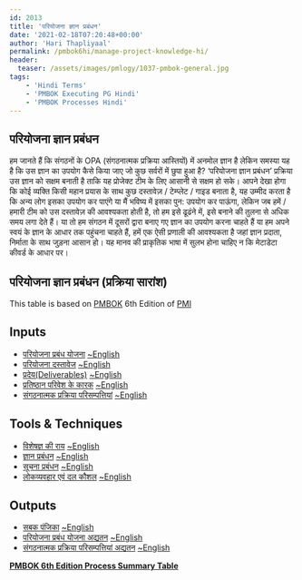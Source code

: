```yaml
---
id: 2013   
title: 'परियोजना ज्ञान प्रबंधन'
date: '2021-02-18T07:20:48+00:00'
author: 'Hari Thapliyaal'
permalink: /pmbok6hi/manage-project-knowledge-hi/
header:
  teaser: /assets/images/pmlogy/1037-pmbok-general.jpg
tags:
    - 'Hindi Terms'
    - 'PMBOK Executing PG Hindi'
    - 'PMBOK Processes Hindi'
---
```


## परियोजना ज्ञान प्रबंधन

हम जानते हैं कि संगठनों के OPA (संगठनात्मक प्रक्रिया आस्तियों) में अनमोल ज्ञान है लेकिन समस्या यह है कि उस ज्ञान का उपयोग कैसे किया जाए जो कुछ सर्वरों में छुपा हुआ है? ‘परियोजना ज्ञान प्रबंधन’ प्रक्रिया उस ज्ञान को सक्षम बनाती है ताकि यह प्रोजेक्ट टीम के लिए आसानी से सक्षम हो सके। आपने देखा होगा कि कोई व्यक्ति किसी महान प्रयास के साथ कुछ दस्तावेज़ / टेम्प्लेट / गाइड बनाता है, यह उम्मीद करता है कि अन्य लोग इसका उपयोग कर पाएंगे या मैं भविष्य में इसका पुन: उपयोग कर पाऊंगा, लेकिन जब हमें / हमारी टीम को उस दस्तावेज़ की आवश्यकता होती है, तो हम इसे ढूढंने में, इसे बनाने की तुलना से अधिक समय लगा देते हैं। या तो हम संगठन में दूसरों द्वारा बनाए गए ज्ञान का उपयोग करना चाहते हैं या हम अपने स्वयं के ज्ञान के आधार तक पहुंचना चाहते हैं, हमें एक ऐसी प्रणाली की आवश्यकता है जहां ज्ञान प्रदाता, निर्माता के साथ जुड़ना आसान हो। यह मानव की प्राकृतिक भाषा में सुलभ होना चाहिए न कि मेटाडेटा कीवर्ड के आधार पर।

## परियोजना ज्ञान प्रबंधन (प्रक्रिया सारांश)

This table is based on [PMBOK](https://www.pmi.org/pmbok-guide-standards) 6th Edition of [PMI](https://www.pmi.org)

## Inputs

- [परियोजना प्रबंध योजना](/pmbok6hi/project-management-plan-hi) [~English](/pmbok6/Project-Management-Plan)
- [परियोजना दस्तावेज](/pmbok6hi/project-documents-hi) [~English](/pmbok6/Project-Documents)
- [प्रदेय(Deliverables)](/pmbok6hi/deliverables-hi) [~English](/pmbok6/Deliverables)
- [प्रतिष्ठान परिवेश के कारक](/pmbok6hi/enterprise-environmental-factors-hi) [~English](/pmbok6/Enterprise-Environmental-Factors)
- [संगठनात्मक प्रक्रिया परिसम्पत्तियां](/pmbok6hi/organizational-process-assets-hi) [~English](/pmbok6/Organizational-Process-Assets)

## Tools &amp; Techniques

- [विशेषज्ञ की राय](/pmbok6hi/expert-judgement-hi) [~English](/pmbok6/Expert-Judgement)
- [ज्ञान प्रबंधन](/pmbok6hi/knowledge-management-hi) [~English](/pmbok6/Knowledge-Management)
- [सूचना प्रबंधन](/pmbok6hi/information-management-hi) [~English](/pmbok6/Information-Management)
- [लोकव्यवहार एवं दल कौशल](/pmbok6hi/interpersonal-and-team-skills-hi) [~English](/pmbok6/Interpersonal-And-Team-Skills)

## Outputs

- [सबक पंजिका](/pmbok6hi/lessons-learned-register-hi) [~English](/pmbok6/Lessons-Learned-Register)
- [परियोजना प्रबंध योजना अद्यतन](/pmbok6hi/project-management-plan-updates-hi) [~English](/pmbok6/Project-Management-Plan-Updates)
- [संगठनात्मक प्रक्रिया परिसम्पत्तियां अद्यतन](/pmbok6hi/organizational-process-assets-updates-hi) [~English](/pmbok6/Organizational-Process-Assets-Updates)

**[PMBOK 6th Edition Process Summary Table](process-groups-and-processes-in-pmbok6/)**

